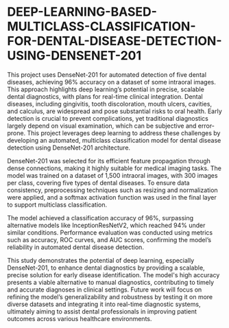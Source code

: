 # DEEP-LEARNING-BASED-MULTICLASS-CLASSIFICATION-FOR-DENTAL-DISEASE-DETECTION-USING-DENSENET-201
This project uses DenseNet-201 for automated detection of five dental diseases, achieving 96% accuracy on a dataset of some intraoral images. This approach highlights deep learning’s potential in precise, scalable dental diagnostics, with plans for real-time clinical integration.
Dental diseases, including gingivitis, tooth discoloration, mouth ulcers, cavities, and calculus, are widespread and pose substantial risks to oral health. Early detection is crucial to prevent complications, yet traditional diagnostics largely depend on visual examination, which can be subjective and error-prone. This project leverages deep learning to address these challenges by developing an automated, multiclass classification model for dental disease detection using DenseNet-201 architecture.

DenseNet-201 was selected for its efficient feature propagation through dense connections, making it highly suitable for medical imaging tasks. The model was trained on a dataset of 1,500 intraoral images, with 300 images per class, covering five types of dental diseases. To ensure data consistency, preprocessing techniques such as resizing and normalization were applied, and a softmax activation function was used in the final layer to support multiclass classification.

The model achieved a classification accuracy of 96%, surpassing alternative models like InceptionResNetV2, which reached 94% under similar conditions. Performance evaluation was conducted using metrics such as accuracy, ROC curves, and AUC scores, confirming the model’s reliability in automated dental disease detection.

This study demonstrates the potential of deep learning, especially DenseNet-201, to enhance dental diagnostics by providing a scalable, precise solution for early disease identification. The model's high accuracy presents a viable alternative to manual diagnostics, contributing to timely and accurate diagnoses in clinical settings. Future work will focus on refining the model’s generalizability and robustness by testing it on more diverse datasets and integrating it into real-time diagnostic systems, ultimately aiming to assist dental professionals in improving patient outcomes across various healthcare environments.
